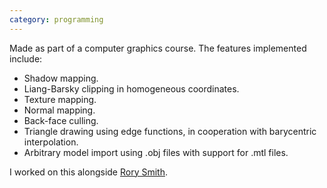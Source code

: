 ```yaml
---
category: programming
---
```

Made as part of a computer graphics course. The features implemented include:

* Shadow mapping.
* Liang-Barsky clipping in homogeneous coordinates.
* Texture mapping.
* Normal mapping.
* Back-face culling.
* Triangle drawing using edge functions, in cooperation with barycentric interpolation.
* Arbitrary model import using .obj files with support for .mtl files.

I worked on this alongside <a href="http://smithy.productions/"> Rory Smith</a>.
